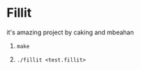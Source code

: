 # Fillit

it's amazing project by caking and mbeahan 

1. ```make```

2. ```./fillit <test.fillit>```
